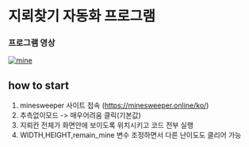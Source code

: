# 지뢰찾기 자동화 프로그램

<div>
<h3> 프로그램 영상</h3>
</div>

[![mine](http://img.youtube.com/vi/SuUC1fI8knc/0.jpg)](https://www.youtube.com/watch?v=SuUC1fI8knc)

## how to start

1. minesweeper 사이트 접속 (https://minesweeper.online/ko/)
2. 추측없이모드 -> 매우어려움 클릭(기본값)
3. 지뢰칸 전체가 화면안에 보이도록 위치시키고 코드 전부 실행
4. WIDTH,HEIGHT,remain_mine 변수 조정하면서 다른 난이도도 클리어 가능
